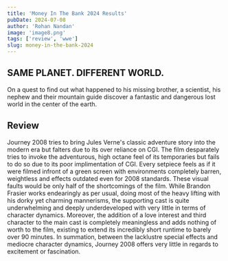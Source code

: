 ```yaml
---
title: 'Money In The Bank 2024 Results'
pubDate: 2024-07-08
author: 'Rohan Nandan'
image: 'image8.png'
tags: ['review', 'wwe']
slug: money-in-the-bank-2024
---
```


## **SAME PLANET. DIFFERENT WORLD.**

On a quest to find out what happened to his missing brother, a scientist, his nephew and their mountain guide discover a fantastic and dangerous lost world in the center of the earth.

## **Review**

Journey 2008 tries to bring Jules Verne's classic adventure story into the modern era but falters due to its over reliance on CGI. The film desparately tries to invoke the adventurous, high octane feel of its temporaries but fails to do so due to its poor implimentation of CGI. Every setpiece feels as if it were filmed infront of a green screen with environments completely barren, weightless and effects outdated even for 2008 standards. These visual faults would be only half of the shortcomings of the film. While Brandon Frasier works endearingly as per usual, doing most of the heavy lifting with his dorky yet charming mannerisms, the supporting cast is quite underwhelming and deeply underdeveloped with very little in terms of character dynamics. Moreover, the addition of a love interest and third character to the main cast is completely meaningless and adds nothing of worth to the film, existing to extend its incredibly short runtime to barely over 90 minutes. In summation, between the lacklustre special effects and mediocre character dynamics, Journey 2008 offers very little in regards to excitement or fascination. 